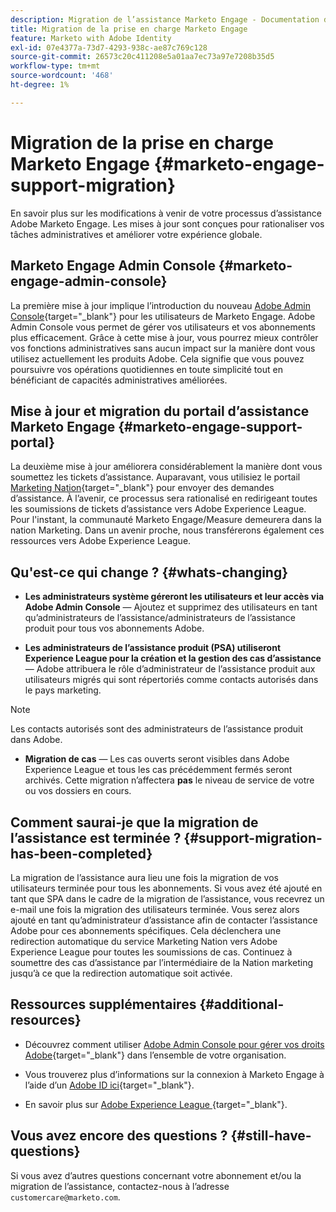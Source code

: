```yaml
---
description: Migration de l’assistance Marketo Engage - Documentation de Marketo - Documentation du produit
title: Migration de la prise en charge Marketo Engage
feature: Marketo with Adobe Identity
exl-id: 07e4377a-73d7-4293-938c-ae87c769c128
source-git-commit: 26573c20c411208e5a01aa7ec73a97e7208b35d5
workflow-type: tm+mt
source-wordcount: '468'
ht-degree: 1%

---
```


# Migration de la prise en charge Marketo Engage {#marketo-engage-support-migration}

En savoir plus sur les modifications à venir de votre processus d’assistance Adobe Marketo Engage. Les mises à jour sont conçues pour rationaliser vos tâches administratives et améliorer votre expérience globale.

## Marketo Engage Admin Console {#marketo-engage-admin-console}

La première mise à jour implique l’introduction du nouveau [Adobe Admin Console](https://helpx.adobe.com/fr/enterprise/admin-guide.html){target="_blank"} pour les utilisateurs de Marketo Engage. Adobe Admin Console vous permet de gérer vos utilisateurs et vos abonnements plus efficacement. Grâce à cette mise à jour, vous pourrez mieux contrôler vos fonctions administratives sans aucun impact sur la manière dont vous utilisez actuellement les produits Adobe. Cela signifie que vous pouvez poursuivre vos opérations quotidiennes en toute simplicité tout en bénéficiant de capacités administratives améliorées.

## Mise à jour et migration du portail d’assistance Marketo Engage {#marketo-engage-support-portal}

La deuxième mise à jour améliorera considérablement la manière dont vous soumettez les tickets d’assistance. Auparavant, vous utilisiez le portail [Marketing Nation](https://nation.marketo.com/){target="_blank"} pour envoyer des demandes d’assistance. À l’avenir, ce processus sera rationalisé en redirigeant toutes les soumissions de tickets d’assistance vers Adobe Experience League. Pour l&#39;instant, la communauté Marketo Engage/Measure demeurera dans la nation Marketing. Dans un avenir proche, nous transférerons également ces ressources vers Adobe Experience League.

## Qu&#39;est-ce qui change ? {#whats-changing}

* **Les administrateurs système géreront les utilisateurs et leur accès via Adobe Admin Console** — Ajoutez et supprimez des utilisateurs en tant qu’administrateurs de l’assistance/administrateurs de l’assistance produit pour tous vos abonnements Adobe.

* **Les administrateurs de l’assistance produit (PSA) utiliseront Experience League pour la création et la gestion des cas d’assistance** — Adobe attribuera le rôle d’administrateur de l’assistance produit aux utilisateurs migrés qui sont répertoriés comme contacts autorisés dans le pays marketing.

>[!NOTE]
>
>Les contacts autorisés sont des administrateurs de l’assistance produit dans Adobe.

* **Migration de cas** — Les cas ouverts seront visibles dans Adobe Experience League et tous les cas précédemment fermés seront archivés. Cette migration n’affectera **pas** le niveau de service de votre ou vos dossiers en cours.

## Comment saurai-je que la migration de l’assistance est terminée ? {#support-migration-has-been-completed}

La migration de l’assistance aura lieu une fois la migration de vos utilisateurs terminée pour tous les abonnements. Si vous avez été ajouté en tant que SPA dans le cadre de la migration de l’assistance, vous recevrez un e-mail une fois la migration des utilisateurs terminée. Vous serez alors ajouté en tant qu’administrateur d’assistance afin de contacter l’assistance Adobe pour ces abonnements spécifiques. Cela déclenchera une redirection automatique du service Marketing Nation vers Adobe Experience League pour toutes les soumissions de cas. Continuez à soumettre des cas d’assistance par l’intermédiaire de la Nation marketing jusqu’à ce que la redirection automatique soit activée.

## Ressources supplémentaires {#additional-resources}

* Découvrez comment utiliser [Adobe Admin Console pour gérer vos droits Adobe](https://helpx.adobe.com/fr/enterprise/using/admin-roles.html){target="_blank"} dans l’ensemble de votre organisation.

* Vous trouverez plus d’informations sur la connexion à Marketo Engage à l’aide d’un [ Adobe ID ici](/help/marketo/product-docs/administration/marketo-with-adobe-identity/user-sign-in-with-adobe-id.md){target="_blank"}.

* En savoir plus sur [ Adobe Experience League ](https://experienceleague.adobe.com/?lang=fr){target="_blank"}.

## Vous avez encore des questions ? {#still-have-questions}

Si vous avez d’autres questions concernant votre abonnement et/ou la migration de l’assistance, contactez-nous à l’adresse `customercare@marketo.com`.
